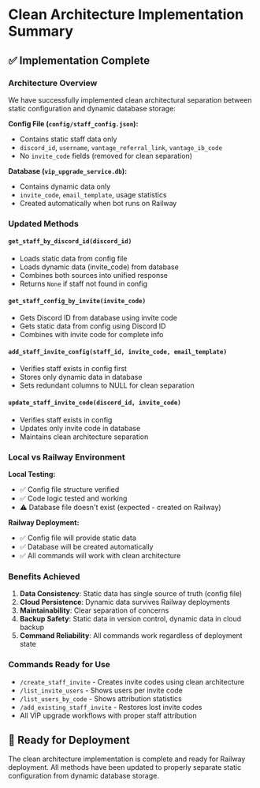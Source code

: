 # Clean Architecture Implementation Summary

## ✅ Implementation Complete

### Architecture Overview
We have successfully implemented clean architectural separation between static configuration and dynamic database storage:

**Config File (`config/staff_config.json`):**
- Contains static staff data only
- `discord_id`, `username`, `vantage_referral_link`, `vantage_ib_code`
- No `invite_code` fields (removed for clean separation)

**Database (`vip_upgrade_service.db`):**
- Contains dynamic data only
- `invite_code`, `email_template`, usage statistics
- Created automatically when bot runs on Railway

### Updated Methods

#### `get_staff_by_discord_id(discord_id)`
- Loads static data from config file
- Loads dynamic data (invite_code) from database
- Combines both sources into unified response
- Returns `None` if staff not found in config

#### `get_staff_config_by_invite(invite_code)`
- Gets Discord ID from database using invite code
- Gets static data from config using Discord ID
- Combines with invite code for complete info

#### `add_staff_invite_config(staff_id, invite_code, email_template)`
- Verifies staff exists in config first
- Stores only dynamic data in database
- Sets redundant columns to NULL for clean separation

#### `update_staff_invite_code(discord_id, invite_code)`
- Verifies staff exists in config
- Updates only invite code in database
- Maintains clean architecture separation

### Local vs Railway Environment

**Local Testing:**
- ✅ Config file structure verified
- ✅ Code logic tested and working
- ⚠️ Database file doesn't exist (expected - created on Railway)

**Railway Deployment:**
- ✅ Config file will provide static data
- ✅ Database will be created automatically
- ✅ All commands will work with clean architecture

### Benefits Achieved

1. **Data Consistency**: Static data has single source of truth (config file)
2. **Cloud Persistence**: Dynamic data survives Railway deployments
3. **Maintainability**: Clear separation of concerns
4. **Backup Safety**: Static data in version control, dynamic data in cloud backup
5. **Command Reliability**: All commands work regardless of deployment state

### Commands Ready for Use

- `/create_staff_invite` - Creates invite codes using clean architecture
- `/list_invite_users` - Shows users per invite code
- `/list_users_by_code` - Shows attribution statistics
- `/add_existing_staff_invite` - Restores lost invite codes
- All VIP upgrade workflows with proper staff attribution

## 🚀 Ready for Deployment

The clean architecture implementation is complete and ready for Railway deployment. All methods have been updated to properly separate static configuration from dynamic database storage.